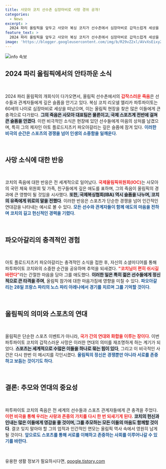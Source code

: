 ```yaml
---
title: 사모아 코치 선수촌 심장마비로 사망 경위 공개!
categories:
  - News
excerpt: >
  2024 파리 올림픽을 앞두고 사모아 복싱 코치가 선수촌에서 심장마비로 갑작스럽게 세상을 떠났다. 그의 제자 파오아갈리는 큰 슬픔에 빠졌으며, 전 세계가 애도하는 가운데 첫 경기를 맞이한다.
feature_text: >
  2024 파리 올림픽을 앞두고 사모아 복싱 코치가 선수촌에서 심장마비로 갑작스럽게 세상을 떠났다. 그의 제자 파오아갈리는 큰 슬픔에 빠졌으며, 전 세계가 애도하는 가운데 첫 경기를 맞이한다.
image: 'https://blogger.googleusercontent.com/img/b/R29vZ2xl/AVvXsEixyZcFfHzMRdzZMjFBmAUKJYCLCGyLL1o632UiGVXcaFdKo_bkvkuCioo0uUKlGfBVcT3P84aROyZIXSBEx3Aw5nCQ3pTgDom1WDC4m8eifvWiAmWEEVb4x6G_l8C0QH225ldMjyaFvpxGEBGNO37VmDTDMHGhJPq73UglMfDca1-0aw/s1600/blogspot.png'
---
```


<p><img src="https://blogger.googleusercontent.com/img/b/R29vZ2xl/AVvXsEixyZcFfHzMRdzZMjFBmAUKJYCLCGyLL1o632UiGVXcaFdKo_bkvkuCioo0uUKlGfBVcT3P84aROyZIXSBEx3Aw5nCQ3pTgDom1WDC4m8eifvWiAmWEEVb4x6G_l8C0QH225ldMjyaFvpxGEBGNO37VmDTDMHGhJPq73UglMfDca1-0aw/s1600/blogspot.png" alt="info 속보" /></p>

<h2 data-ke-size="size26">2024 파리 올림픽에서의 안타까운 소식</h2>

<p data-ke-size="size16">&nbsp;</p>

<p data-ke-size="size16">2024 파리 올림픽의 개회식이 다가오면서, 올림픽 선수촌에서의 <b><span style="color: #ee2323;">갑작스러운 죽음</span></b>은 선수들과 관계자들에게 깊은 슬픔을 안기고 있다. 복싱 코치 리오넬 엘리카 파투파이토는 60세의 나이로 심장마비로 세상을 떠났으며, 이는 올림픽 현장을 찾은 많은 이들에게 큰 충격으로 다가왔다. <b><span style="background-color: #21538527;">그의 죽음은 사모아 대표팀은 물론이고, 국제 스포츠계 전반에 걸쳐 큰 슬픔을 안겼다</span></b>. 이런 비극적인 소식은 현장에 있던 선수들에게 마음의 상처를 남겼으며, 특히 그의 제자인 아토 플로드지츠키 파오아갈리는 깊은 슬픔에 잠겨 있다. <b><span style="color: #1a5490;">이러한 비극의 순간은 스포츠의 경쟁을 넘어 인생의 소중함을 일깨운다</span></b>.</p>

<p data-ke-size="size16">&nbsp;</p>

<h2 data-ke-size="size26">사망 소식에 대한 반응</h2>

<p data-ke-size="size16">&nbsp;</p>

<p data-ke-size="size16">코치의 죽음에 대한 반응은 전 세계적으로 일어났다. <b><span style="color: #ee2323;">국제올림픽위원회(IOC)</span></b>는 사모아의 국민 체육 위원회 및 가족, 친구들에게 깊은 애도를 표하며, 그의 죽음이 올림픽의 경과에 큰 영향이 될 것임을 시사했다. <b><span style="background-color: #21538527;">또한, 국제복싱협회(IBA) 역시 슬픔을 나누며, 코치의 유족에게 위로의 말을 전했다</span></b>. 이러한 반응은 스포츠가 단순한 경쟁을 넘어 인간적인 연대감을 나타내는 예시로 볼 수 있다. <b><span style="color: #1a5490;">모든 선수와 관계자들이 함께 애도의 마음을 전하며 코치의 길고 헌신적인 경력을 기렸다</span></b>.</p>

<p data-ke-size="size16">&nbsp;</p>

<h2 data-ke-size="size26">파오아갈리의 충격적인 경험</h2>

<p data-ke-size="size16">&nbsp;</p>

<p data-ke-size="size16">아토 플로드지츠키 파오아갈리는 충격적인 소식을 접한 후, 자신의 소셜미디어를 통해 파투파이토 코치와의 소중한 순간을 공유하며 추억을 되새겼다. <b><span style="color: #ee2323;">"코치님이 편히 쉬시길 바란다"</span></b>라는 간절한 마음을 담아 그를 애도했다. <b><span style="background-color: #21538527;">이러한 일은 특히 젊은 선수들에게 정신적으로 큰 타격을 주며</span></b>, 올림픽 참가에 대한 마음가짐에 영향을 미칠 수 있다. <b><span style="color: #1a5490;">파오아갈리는 28일 프랑스 파리의 노스 파리 아레나에서 경기를 치르며 그를 기억할 것이다</span></b>.</p>

<p data-ke-size="size16">&nbsp;</p>

<h2 data-ke-size="size26">올림픽의 의미와 스포츠의 연대</h2>

<p data-ke-size="size16">&nbsp;</p>

<p data-ke-size="size16">올림픽은 단순한 스포츠 이벤트가 아니라, <b><span style="color: #ee2323;">국가 간의 연대와 화합을 이루는 장이다</span></b>. 이번 파투파이토 코치의 갑작스러운 사망은 이러한 연대의 의미를 재조명하게 하는 계기가 되었다. <b><span style="background-color: #21538527;">스포츠는 세계적으로 수많은 이들을 하나로 묶는 힘이 있다</span></b>, 그리고 이 비극적인 사건은 다시 한번 이 메시지를 각인시켰다. <b><span style="color: #1a5490;">올림픽의 정신은 경쟁뿐만 아니라 서로를 존중하고 보듬는 것이기도 하다</span></b>.</p>

<p data-ke-size="size16">&nbsp;</p>

<h2 data-ke-size="size26">결론: 추모와 연대의 중요성</h2>

<p data-ke-size="size16">&nbsp;</p>

<p data-ke-size="size16">파투파이토 코치의 죽음은 전 세계의 선수들과 스포츠 관계자들에게 큰 충격을 주었다. <b><span style="color: #ee2323;">이런 비극을 통해 우리는 사랑과 존중의 가치를 다시 한 번 되새기게 된다</span></b>. <b><span style="background-color: #21538527;">코치의 헌신과 인내는 많은 이들에게 영감을 줄 것이며, 그를 추모하는 모든 이들의 마음도 함께할 것이다</span></b>. 결코 잊지 말아야 할 그의 업적과 인간적인 면모는 올림픽 역사 속에서 영원히 남게 될 것이다. <b><span style="color: #1a5490;">앞으로도 스포츠를 통해 서로를 이해하고 존중하는 사회를 이루어나갈 수 있기를 바란다</span></b>.</p>

<p data-ke-size="size16">&nbsp;</p>
유용한 생활 정보가 필요하시다면, <a href="https://qoogle.tistory.com" rel="dofollow">qoogle.tistory.com</a>


